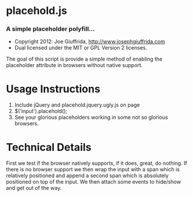 # placehold.js 
### A simple placeholder polyfill...

 - Copyright 2012: Joe Giuffrida, http://www.josephgiuffrida.com
 - Dual licensed under the MIT or GPL Version 2 licenses. 

The goal of this script is provide a simple method of enabling the placeholder attribute in browsers without native support. 

Usage Instructions
======

1. Include jQuery and placehold.jquery.ugly.js on page
2. $('input').placehold();
3. See your glorious placeholders working in some not so glorious browsers.


Technical Details
======
First we test if the browser natively supports, if it does, great, do nothing. If there is no browser support we then wrap the input with a span which is relatively positioned and append a second span which is absolutely positioned on top of the input. We then attach some events to hide/show and get out of the way.
